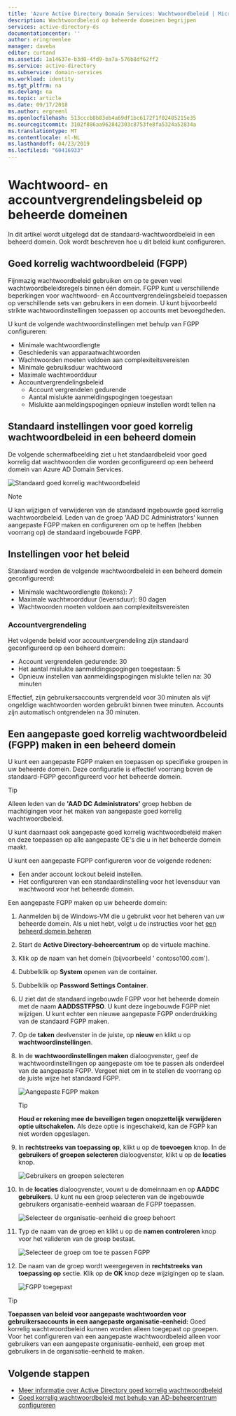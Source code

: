 ```yaml
---
title: 'Azure Active Directory Domain Services: Wachtwoordbeleid | Microsoft Docs'
description: Wachtwoordbeleid op beheerde domeinen begrijpen
services: active-directory-ds
documentationcenter: ''
author: eringreenlee
manager: daveba
editor: curtand
ms.assetid: 1a14637e-b3d0-4fd9-ba7a-576b8df62ff2
ms.service: active-directory
ms.subservice: domain-services
ms.workload: identity
ms.tgt_pltfrm: na
ms.devlang: na
ms.topic: article
ms.date: 09/17/2018
ms.author: ergreenl
ms.openlocfilehash: 513cccb8b83eb4a69df1bc6172f1f02485215e35
ms.sourcegitcommit: 3102f886aa962842303c8753fe8fa5324a52834a
ms.translationtype: MT
ms.contentlocale: nl-NL
ms.lasthandoff: 04/23/2019
ms.locfileid: "60416933"
---
```

# <a name="password-and-account-lockout-policies-on-managed-domains"></a>Wachtwoord- en accountvergrendelingsbeleid op beheerde domeinen
In dit artikel wordt uitgelegd dat de standaard-wachtwoordbeleid in een beheerd domein. Ook wordt beschreven hoe u dit beleid kunt configureren.

## <a name="fine-grained-password-policies-fgpp"></a>Goed korrelig wachtwoordbeleid (FGPP)
Fijnmazig wachtwoordbeleid gebruiken om op te geven veel wachtwoordbeleidsregels binnen één domein. FGPP kunt u verschillende beperkingen voor wachtwoord- en Accountvergrendelingsbeleid toepassen op verschillende sets van gebruikers in een domein. U kunt bijvoorbeeld strikte wachtwoordinstellingen toepassen op accounts met bevoegdheden.

U kunt de volgende wachtwoordinstellingen met behulp van FGPP configureren:
* Minimale wachtwoordlengte
* Geschiedenis van apparaatwachtwoorden
* Wachtwoorden moeten voldoen aan complexiteitsvereisten
* Minimale gebruiksduur wachtwoord
* Maximale wachtwoordduur
* Accountvergrendelingsbeleid
    * Account vergrendelen gedurende
    * Aantal mislukte aanmeldingspogingen toegestaan
    * Mislukte aanmeldingspogingen opnieuw instellen wordt tellen na


## <a name="default-fine-grained-password-policy-settings-on-a-managed-domain"></a>Standaard instellingen voor goed korrelig wachtwoordbeleid in een beheerd domein
De volgende schermafbeelding ziet u het standaardbeleid voor goed korrelig dat wachtwoorden die worden geconfigureerd op een beheerd domein van Azure AD Domain Services.

![Standaard goed korrelig wachtwoordbeleid](./media/how-to/default-fgpp.png)

> [!NOTE]
> U kan wijzigen of verwijderen van de standaard ingebouwde goed korrelig wachtwoordbeleid. Leden van de groep 'AAD DC Administrators' kunnen aangepaste FGPP maken en configureren om op te heffen (hebben voorrang op) de standaard ingebouwde FGPP.
>
>

## <a name="password-policy-settings"></a>Instellingen voor het beleid
Standaard worden de volgende wachtwoordbeleid in een beheerd domein geconfigureerd:
* Minimale wachtwoordlengte (tekens): 7
* Maximale wachtwoordduur (levensduur): 90 dagen
* Wachtwoorden moeten voldoen aan complexiteitsvereisten

### <a name="account-lockout-settings"></a>Accountvergrendeling
Het volgende beleid voor accountvergrendeling zijn standaard geconfigureerd op een beheerd domein:
* Account vergrendelen gedurende: 30
* Het aantal mislukte aanmeldingspogingen toegestaan: 5
* Opnieuw instellen van aanmeldingspogingen mislukte tellen na: 30 minuten

Effectief, zijn gebruikersaccounts vergrendeld voor 30 minuten als vijf ongeldige wachtwoorden worden gebruikt binnen twee minuten. Accounts zijn automatisch ontgrendelen na 30 minuten.


## <a name="create-a-custom-fine-grained-password-policy-fgpp-on-a-managed-domain"></a>Een aangepaste goed korrelig wachtwoordbeleid (FGPP) maken in een beheerd domein
U kunt een aangepaste FGPP maken en toepassen op specifieke groepen in uw beheerde domein. Deze configuratie is effectief voorrang boven de standaard-FGPP geconfigureerd voor het beheerde domein.

> [!TIP]
> Alleen leden van de **'AAD DC Administrators'** groep hebben de machtigingen voor het maken van aangepaste goed korrelig wachtwoordbeleid.
>
>

U kunt daarnaast ook aangepaste goed korrelig wachtwoordbeleid maken en deze toepassen op alle aangepaste OE's die u in het beheerde domein maakt.

U kunt een aangepaste FGPP configureren voor de volgende redenen:
* Een ander account lockout beleid instellen.
* Het configureren van een standaardinstelling voor het levensduur van wachtwoord voor het beheerde domein.

Een aangepaste FGPP maken op uw beheerde domein:
1. Aanmelden bij de Windows-VM die u gebruikt voor het beheren van uw beheerde domein. Als u niet hebt, volgt u de instructies voor het [een beheerd domein beheren](active-directory-ds-admin-guide-administer-domain.md)
2. Start de **Active Directory-beheercentrum** op de virtuele machine.
3. Klik op de naam van het domein (bijvoorbeeld ' contoso100.com').
4. Dubbelklik op **System** openen van de container.
5. Dubbelklik op **Password Settings Container**.
6. U ziet dat de standaard ingebouwde FGPP voor het beheerde domein met de naam **AADDSSTFPSO**. U kunt deze ingebouwde FGPP niet wijzigen. U kunt echter een nieuwe aangepaste FGPP onderdrukking van de standaard FGPP maken.
7. Op de **taken** deelvenster in de juiste, op **nieuw** en klikt u op **wachtwoordinstellingen**.
8. In de **wachtwoordinstellingen maken** dialoogvenster, geef de wachtwoordinstellingen op aangepaste om toe te passen als onderdeel van de aangepaste FGPP. Vergeet niet om in te stellen de voorrang op de juiste wijze het standaard FGPP.

   ![Aangepaste FGPP maken](./media/how-to/custom-fgpp.png)

   > [!TIP]
   > **Houd er rekening mee de beveiligen tegen onopzettelijk verwijderen optie uitschakelen.** Als deze optie is ingeschakeld, kan de FGPP kan niet worden opgeslagen.
   >
   >

9. In **rechtstreeks van toepassing op**, klikt u op de **toevoegen** knop. In de **gebruikers of groepen selecteren** dialoogvenster, klikt u op de **locaties** knop.

   ![Gebruikers en groepen selecteren](./media/how-to/fgpp-applies-to.png)

10. In de **locaties** dialoogvenster, vouwt u de domeinnaam en op **AADDC gebruikers**. U kunt nu een groep selecteren van de ingebouwde gebruikers organisatie-eenheid waaraan de FGPP toepassen.

    ![Selecteer de organisatie-eenheid die groep behoort](./media/how-to/fgpp-container.png)

11. Typ de naam van de groep en klikt u op de **namen controleren** knop voor het valideren van de groep bestaat.

    ![Selecteer de groep om toe te passen FGPP](./media/how-to/fgpp-apply-group.png)

12. De naam van de groep wordt weergegeven in **rechtstreeks van toepassing op** sectie. Klik op de **OK** knop deze wijzigingen op te slaan.

    ![FGPP toegepast](./media/how-to/fgpp-applied.png)

> [!TIP]
> **Toepassen van beleid voor aangepaste wachtwoorden voor gebruikersaccounts in een aangepaste organisatie-eenheid:** Goed korrelig wachtwoordbeleid kunnen worden alleen toegepast op groepen. Voor het configureren van een aangepaste wachtwoordbeleid alleen voor gebruikers van een aangepaste organisatie-eenheid, een groep met gebruikers in de organisatie-eenheid te maken.
>
>

## <a name="next-steps"></a>Volgende stappen
* [Meer informatie over Active Directory goed korrelig wachtwoordbeleid](/previous-versions/windows/it-pro/windows-server-2008-R2-and-2008/cc770394(v=ws.10))
* [Goed korrelig wachtwoordbeleid met behulp van AD-beheercentrum configureren](https://docs.microsoft.com/windows-server/identity/ad-ds/get-started/adac/introduction-to-active-directory-administrative-center-enhancements--level-100-#fine_grained_pswd_policy_mgmt)
